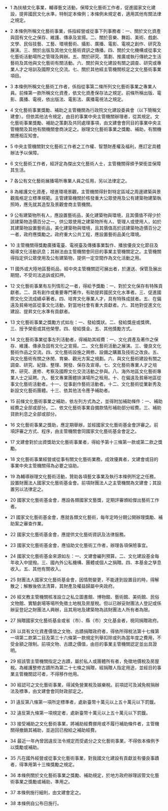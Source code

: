 * 1 為扶植文化事業，輔導藝文活動，保障文化藝術工作者，促進國家文化建設，提昇國民文化水準，特制定本條例；本條例未規定者，適用其他有關法律之規定。

* 2 本條例所稱文化藝術事業，係指經營或從事下列事務者：一、關於文化資產與固有文化之保存、維護、傳承及宣揚。二、關於音樂、舞蹈、美術、戲劇、文學、民俗技藝、工藝、環境藝術、攝影、廣播、電影、電視之創作、研究及展演。三、關於出版及其他文化藝術資訊之傳播。四、關於文化機構或從事文化藝術活動場所之管理及興辦。五、關於研究、策劃、推廣或執行傳統之生活藝術及其他與文化藝術有關活動。六、關於與文化建設有關之調查、研究或專業人才之培訓及國際文化交流。七、關於其他經主管機關核定之文化藝術事業項目。

* 3 本條例所稱文化藝術工作者，係指從事第二條所列文化藝術事業之專業人員。前條第一款所稱文化資產，依文化資產保存法之規定。前條所稱出版、電影、廣播、電視，依出版法、電影法、廣播電視法之規定。

* 4 文化藝術事業獎勵、補助之主管機關為行政院文化建設委員會（以下簡稱文建會）。但依其他法令規定，由目的事業中央主管機關辦理者，從其規定。文化藝術事業獎勵、補助之策劃及共同處理事項，由文建會會同目的事業中央主管機關及其他有關機關會商決定之。辦理文化藝術事業之獎勵、補助，有關機關應相互知會。

* 5 中央主管機關對文化藝術工作者之工作權、智慧財產權及福利，應訂定具體辦法予以保障。

* 6 文化藝術工作者，經評定為傑出文化藝術人士，主管機關得頒予榮銜並保障其生活。

* 7 各公有文化藝術展播場所專業人員之任用，另以法律定之。

* 8 為維護文化資產，增進環境景觀，主管機關得針對特定區域之周邊建築與景觀風格定立標準規範。主管建築機關於核發重大公眾使用及公有建築物建築執照時，應先就其造型及景觀會商主管機關。

* 9 公有建築物所有人，應設置藝術品，美化建築物與環境，且其價值不得少於該建築物造價百分之一。供公眾使用之建築物所有人、管理人或使用人，如於其建築物設置藝術品，美化建築物與環境，且其價值高於該建築物造價百分之一者，政府應獎勵之。政府重大公共工程，應設置藝術品美化環境。

* 10 主管機關得獎勵廣播電臺、電視臺及傳播事業製作、播放優良文化節目及報導文化活動訊息；其辦法由主管機關會同目的事業主管機關定之。主管機關得指定供公眾使用及公有建築物，提供一定空間作為文化活動之用。

* 11 國外或大陸地區藝術品，經中央主管機關認可展出者，於運送、保管及展出期間，不受司法追訴或扣押。

* 12 文化藝術事業有左列情形之一者，得給予獎勵：一、對於文化保存有特殊貢獻者。二、具有創作或重要專門著作，有助提昇國民文化水準者。三、促進國際文化交流成績卓著者。四、培育文化專業人才，具有特殊成就者。五、在偏遠及貧瘠地區從事文化活動，對當地社會有重大貢獻者。六、其他對促進文化建設、提昇文化水準有貢獻者。

* 13 文化藝術事業之獎勵方式如左：一、發給獎狀。二、發給獎座或獎牌。三、授予榮銜或其他榮譽。四、發給獎金。五、其他獎勵方式。

* 14 文化藝術事業從事左列活動者，得補助其經費：一、文化資產及著作之保存、維護、傳承及固有文化之宣揚。二、文化藝術活動之展演。三、優良文化藝術作品之交流。四、文化藝術設施之興修、設備之購置及技術之改良。五、與文化藝術有關之休閒、育樂、觀光方案之規劃。六、與文化藝術建設有關之調查、研究、紀錄、整理、開發、保存及宣導。七、文化藝術專業人才之培育、研究、進修、考察及國際文化交流活動之參與。八、海外地區文化藝術專業人士之延聘。九、藝文專業團體排演場所之租用。十、在偏遠及貧瘠地區從事文化藝術活動者。十一、從事創作藝術活動者。十二、文化藝術從業新秀及新設文化藝術團體。十三、依其他法令應予補助者。

* 15 前條文化藝術事業之補助，依左列方式為之，並得附加補助條件：一、補助經費之全部或部分。二、依文化藝術事業自備款情形補助部分經費。三、補助貸款利息之全部或部分。

* 16 文化藝術事業之獎助，應定期舉辦，並經國家文化藝術基金會評審之。前項評審之方式、程序，由主管機關會同國家文化藝術基金會定之。

* 17 文建會對於出資獎助文化藝術事業者，得給予第十三條第一款或第二款之獎勵。

* 18 文化藝術事業經營或從事有關文化藝術業務，成效優異者，文建會或目的事業中央主管機關得為必要之協助。

* 19 為輔導辦理文化藝術活動，贊助各項藝文事業及執行本條例所定之任務，設置財團法人國家文化藝術基金會。前項財團法人之主管機關為文建會；其設置另以法律定之。

* 20 國家文化藝術基金會，應設各類國家文藝獎，定期評審頒給傑出藝術工作者。

* 21 國家文化藝術基金會，應就各類文化藝術，每年定時分期公開辦理獎勵、補助案之審查作業。

* 22 國家文化藝術基金會，應提供文化藝術資訊及法律服務。

* 23 國家文化藝術基金會，應協助文化藝術工作者，辦理各項保險事宜。

* 24 國家文化藝術基金來源如左：一、文建會編列預算。二、文化建設基金每年收入中提撥。三、國內外公私機構、團體或個人之捐贈。四、本基金之孳息收入。五、其他有關收入。

* 25 財團法人國家文化藝術基金會，因情勢變更，不能達到設置目的時，得解散之；解散後依法清算，其財產及權益歸屬中央政府。

* 26 經文教主管機關核准設立之私立圖書館、博物館、藝術館、美術館、民俗文物館、實驗劇場等場所免徵土地稅及房屋稅。但以已辦妥財團法人登記或係辦妥登記之財團法人興辦，且其用地及建築物為該財團法人所有者為限。

* 27 捐贈國家文化藝術基金或省（市）、縣（市）文化基金者，視同捐贈政府。

* 28 以具有文化資產價值之文物、古蹟捐贈政府者，得依所得稅法第十七條第一項第二款第二目及第三十六條第一款規定列舉扣除或列為當年度之費用，不受金額之限制。前項文物、古蹟之價值，由目的事業主管機關認定並出具證明。

* 29 經該管主管機關指定之古蹟，屬於私人或團體所有者，免徵地價稅及房屋稅。為維護整修古蹟所為第二十七條之捐贈，經捐贈人指定用途，並經目的事業主管機關認可者，不得移作他用。

* 30 經認可之文化藝術事業，得減免營業稅及娛樂稅。前項認可及減免稅捐辦法及標準，由文建會會同財政部定之。

* 31 違反第八條第一項所定標準者，處新臺幣十萬元以上五十萬元以下罰鍰。

* 32 違反第九條第一項規定者，處新臺幣十萬元以上五十萬元以下罰鍰。

* 33 接受補助之文化藝術事業，將補助經費挪用或不履行補助條件者，主管機關得撤銷其補助，並追回已撥給之補助經費。

* 34 最近一年內曾因違反法令規定而受處分之文化藝術事業，不得依本條例予以獎勵或補助。

* 35 凡在國外經營或從事文化藝術事業，對我國文化建設有貢獻並有優良事蹟者，得準用第十三條獎勵之規定。

* 36 本條例關於文化藝術事業之獎勵、補助規定，於地方政府辦理該管文化藝術事業之獎勵或補助，準用之。

* 37 本條例施行細則，由文建會定之。

* 38 本條例自公布日施行。

